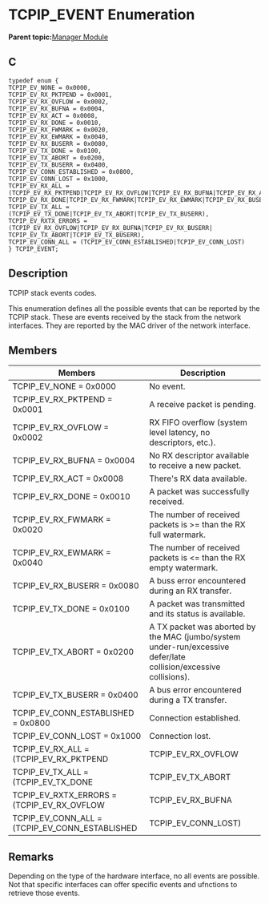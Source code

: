 # TCPIP\_EVENT Enumeration

**Parent topic:**[Manager Module](GUID-B37C4F4C-DC2D-48D9-9909-AACBA987B57A.md)

## C

```
typedef enum {
TCPIP_EV_NONE = 0x0000,
TCPIP_EV_RX_PKTPEND = 0x0001,
TCPIP_EV_RX_OVFLOW = 0x0002,
TCPIP_EV_RX_BUFNA = 0x0004,
TCPIP_EV_RX_ACT = 0x0008,
TCPIP_EV_RX_DONE = 0x0010,
TCPIP_EV_RX_FWMARK = 0x0020,
TCPIP_EV_RX_EWMARK = 0x0040,
TCPIP_EV_RX_BUSERR = 0x0080,
TCPIP_EV_TX_DONE = 0x0100,
TCPIP_EV_TX_ABORT = 0x0200,
TCPIP_EV_TX_BUSERR = 0x0400,
TCPIP_EV_CONN_ESTABLISHED = 0x0800,
TCPIP_EV_CONN_LOST = 0x1000,
TCPIP_EV_RX_ALL = (TCPIP_EV_RX_PKTPEND|TCPIP_EV_RX_OVFLOW|TCPIP_EV_RX_BUFNA|TCPIP_EV_RX_ACT| TCPIP_EV_RX_DONE|TCPIP_EV_RX_FWMARK|TCPIP_EV_RX_EWMARK|TCPIP_EV_RX_BUSERR),
TCPIP_EV_TX_ALL = (TCPIP_EV_TX_DONE|TCPIP_EV_TX_ABORT|TCPIP_EV_TX_BUSERR),
TCPIP_EV_RXTX_ERRORS = (TCPIP_EV_RX_OVFLOW|TCPIP_EV_RX_BUFNA|TCPIP_EV_RX_BUSERR| TCPIP_EV_TX_ABORT|TCPIP_EV_TX_BUSERR),
TCPIP_EV_CONN_ALL = (TCPIP_EV_CONN_ESTABLISHED|TCPIP_EV_CONN_LOST)
} TCPIP_EVENT;
```

## Description

TCPIP stack events codes.

This enumeration defines all the possible events that can be reported by the TCPIP stack. These are events received by the stack from the network interfaces. They are reported by the MAC driver of the network interface.

## Members

|Members|Description|
|-------|-----------|
|TCPIP\_EV\_NONE = 0x0000|No event.|
|TCPIP\_EV\_RX\_PKTPEND = 0x0001|A receive packet is pending.|
|TCPIP\_EV\_RX\_OVFLOW = 0x0002|RX FIFO overflow \(system level latency, no descriptors, etc.\).|
|TCPIP\_EV\_RX\_BUFNA = 0x0004|No RX descriptor available to receive a new packet.|
|TCPIP\_EV\_RX\_ACT = 0x0008|There's RX data available.|
|TCPIP\_EV\_RX\_DONE = 0x0010|A packet was successfully received.|
|TCPIP\_EV\_RX\_FWMARK = 0x0020|The number of received packets is \>= than the RX full watermark.|
|TCPIP\_EV\_RX\_EWMARK = 0x0040|The number of received packets is <= than the RX empty watermark.|
|TCPIP\_EV\_RX\_BUSERR = 0x0080|A buss error encountered during an RX transfer.|
|TCPIP\_EV\_TX\_DONE = 0x0100|A packet was transmitted and its status is available.|
|TCPIP\_EV\_TX\_ABORT = 0x0200|A TX packet was aborted by the MAC \(jumbo/system under-run/excessive defer/late collision/excessive collisions\).|
|TCPIP\_EV\_TX\_BUSERR = 0x0400|A bus error encountered during a TX transfer.|
|TCPIP\_EV\_CONN\_ESTABLISHED = 0x0800|Connection established.|
|TCPIP\_EV\_CONN\_LOST = 0x1000|Connection lost.|
|TCPIP\_EV\_RX\_ALL = \(TCPIP\_EV\_RX\_PKTPEND|TCPIP\_EV\_RX\_OVFLOW|
|TCPIP\_EV\_TX\_ALL = \(TCPIP\_EV\_TX\_DONE|TCPIP\_EV\_TX\_ABORT|
|TCPIP\_EV\_RXTX\_ERRORS = \(TCPIP\_EV\_RX\_OVFLOW|TCPIP\_EV\_RX\_BUFNA|
|TCPIP\_EV\_CONN\_ALL = \(TCPIP\_EV\_CONN\_ESTABLISHED|TCPIP\_EV\_CONN\_LOST\)|

## Remarks

Depending on the type of the hardware interface, no all events are possible. Not that specific interfaces can offer specific events and ufnctions to retrieve those events.

